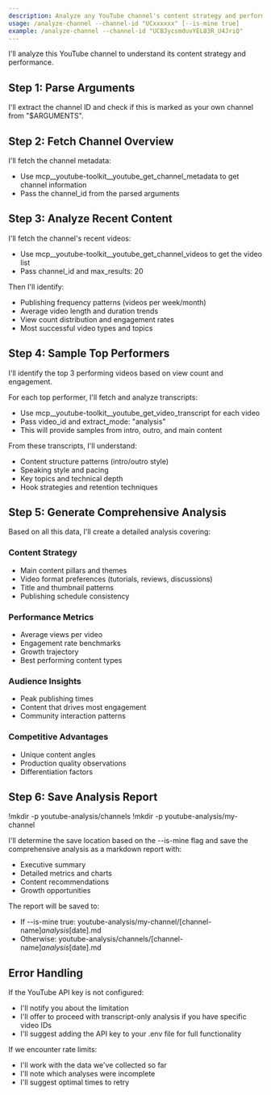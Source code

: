 ```yaml
---
description: Analyze any YouTube channel's content strategy and performance
usage: /analyze-channel --channel-id "UCxxxxxx" [--is-mine true]
example: /analyze-channel --channel-id "UCBJycsmduvYEL83R_U4JriQ"
---
```


I'll analyze this YouTube channel to understand its content strategy and performance.

## Step 1: Parse Arguments

I'll extract the channel ID and check if this is marked as your own channel from "$ARGUMENTS".

## Step 2: Fetch Channel Overview

I'll fetch the channel metadata:
- Use mcp__youtube-toolkit__youtube_get_channel_metadata to get channel information
- Pass the channel_id from the parsed arguments

## Step 3: Analyze Recent Content

I'll fetch the channel's recent videos:
- Use mcp__youtube-toolkit__youtube_get_channel_videos to get the video list
- Pass channel_id and max_results: 20

Then I'll identify:
- Publishing frequency patterns (videos per week/month)
- Average video length and duration trends
- View count distribution and engagement rates
- Most successful video types and topics

## Step 4: Sample Top Performers

I'll identify the top 3 performing videos based on view count and engagement.

For each top performer, I'll fetch and analyze transcripts:
- Use mcp__youtube-toolkit__youtube_get_video_transcript for each video
- Pass video_id and extract_mode: "analysis"
- This will provide samples from intro, outro, and main content

From these transcripts, I'll understand:
- Content structure patterns (intro/outro style)
- Speaking style and pacing
- Key topics and technical depth
- Hook strategies and retention techniques

## Step 5: Generate Comprehensive Analysis

Based on all this data, I'll create a detailed analysis covering:

### Content Strategy
- Main content pillars and themes
- Video format preferences (tutorials, reviews, discussions)
- Title and thumbnail patterns
- Publishing schedule consistency

### Performance Metrics
- Average views per video
- Engagement rate benchmarks
- Growth trajectory
- Best performing content types

### Audience Insights
- Peak publishing times
- Content that drives most engagement
- Community interaction patterns

### Competitive Advantages
- Unique content angles
- Production quality observations
- Differentiation factors

## Step 6: Save Analysis Report

!mkdir -p youtube-analysis/channels
!mkdir -p youtube-analysis/my-channel

I'll determine the save location based on the --is-mine flag and save the comprehensive analysis as a markdown report with:
- Executive summary
- Detailed metrics and charts
- Content recommendations
- Growth opportunities

The report will be saved to:
- If --is-mine true: youtube-analysis/my-channel/[channel-name]_analysis_[date].md
- Otherwise: youtube-analysis/channels/[channel-name]_analysis_[date].md

## Error Handling

If the YouTube API key is not configured:
- I'll notify you about the limitation
- I'll offer to proceed with transcript-only analysis if you have specific video IDs
- I'll suggest adding the API key to your .env file for full functionality

If we encounter rate limits:
- I'll work with the data we've collected so far
- I'll note which analyses were incomplete
- I'll suggest optimal times to retry